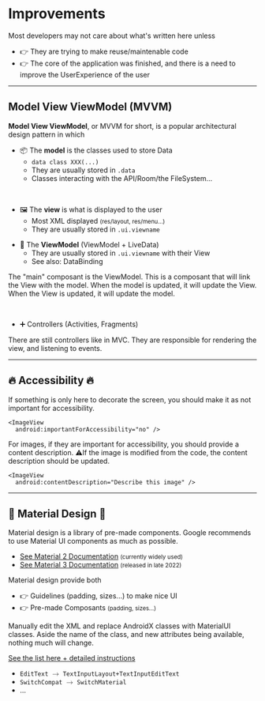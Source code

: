# Improvements

<div class="row row-cols-md-2"><div>

Most developers may not care about what's written here unless

* 👉 They are trying to make reuse/maintenable code
* 👉 The core of the application was finished, and there is a need to improve the UserExperience of the user
</div><div>
</div></div>

<hr class="sep-both">

## Model View ViewModel (MVVM)

<div class="row row-cols-md-2"><div>

**Model View ViewModel**, or MVVM for short, is a popular architectural design pattern in which

* 📦 The **model** is the classes used to store Data
  * `data class XXX(...)`
  * They are usually stored in `.data`
  * Classes interacting with the API/Room/the FileSystem...

<br>

* 🖼️ The **view** is what is displayed to the user
  * Most XML displayed <small>(res/layout, res/menu...)</small>
  * They are usually stored in `.ui.viewname`
</div><div>

* 💍 The **ViewModel** (ViewModel + LiveData)
  * They are usually stored in `.ui.viewname` with their View
  * See also: DataBinding

The "main" composant is the ViewModel. This is a composant that will link the View with the model. When the model is updated, it will update the View. When the View is updated, it will update the model.

<br>

* ➕ Controllers (Activities, Fragments)

There are still controllers like in MVC. They are responsible for rendering the view, and listening to events.
</div></div>

<hr class="sep-both">

## 🔥 Accessibility 🔥

<div class="row row-cols-md-2 mt-3"><div>

If something is only here to decorate the screen, you should make it as not important for accessibility.

```
<ImageView
  android:importantForAccessibility="no" />
```
</div><div>

For images, if they are important for accessibility, you should provide a content description. ⚠️If the image is modified from the code, the content description should be updated.

```
<ImageView
  android:contentDescription="Describe this image" />
```
</div></div>

<hr class="sep-both">

## 🎨 Material Design 🎨

<div class="row row-cols-md-2"><div>

Material design is a library of pre-made components. Google recommends to use Material UI components as much as possible.

* [See Material 2 Documentation](https://m2.material.io/) <small>(currently widely used)</small>
* [See Material 3 Documentation](https://m3.material.io/) <small>(released in late 2022)</small>

Material design provide both

* 👉 Guidelines (padding, sizes...) to make nice UI
* 👉 Pre-made Composants <small>(padding, sizes...)</small>
</div><div>

Manually edit the XML and replace AndroidX classes with MaterialUI classes. Aside the name of the class, and new attributes being available, nothing much will change.

[See the list here + detailed instructions](https://github.com/material-components/material-components-android/tree/master/docs/components)

* `EditText` <math xmlns="http://www.w3.org/1998/Math/MathML"><mo accent="false" stretchy="false">&#x2192;</mo></math> `TextInputLayout+TextInputEditText`
* `SwitchCompat` <math xmlns="http://www.w3.org/1998/Math/MathML"><mo accent="false" stretchy="false">&#x2192;</mo></math> `SwitchMaterial`
* ...
</div></div>